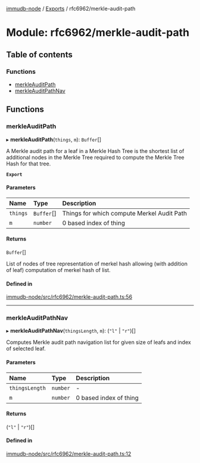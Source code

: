 [immudb-node](../README.md) / [Exports](../modules.md) / rfc6962/merkle-audit-path

# Module: rfc6962/merkle-audit-path

## Table of contents

### Functions

- [merkleAuditPath](rfc6962_merkle_audit_path.md#merkleauditpath)
- [merkleAuditPathNav](rfc6962_merkle_audit_path.md#merkleauditpathnav)

## Functions

### merkleAuditPath

▸ **merkleAuditPath**(`things`, `m`): `Buffer`[]

A Merkle audit path for a leaf in a Merkle Hash Tree is the shortest list of
additional nodes in the Merkle Tree required to compute the Merkle Tree Hash
for that tree.

**`Export`**

#### Parameters

| Name | Type | Description |
| :------ | :------ | :------ |
| `things` | `Buffer`[] | Things for which compute Merkel Audit Path |
| `m` | `number` | 0 based index of thing |

#### Returns

`Buffer`[]

List of nodes of tree representation of merkel hash allowing (with
addition of leaf) computation of merkel hash of list.

#### Defined in

[immudb-node/src/rfc6962/merkle-audit-path.ts:56](https://github.com/user3232/node-immu-db/blob/30c0d74/immudb-node/src/rfc6962/merkle-audit-path.ts#L56)

___

### merkleAuditPathNav

▸ **merkleAuditPathNav**(`thingsLength`, `m`): (``"l"`` \| ``"r"``)[]

Computes Merkle audit path navigation list for given
size of leafs and index of selected leaf.

#### Parameters

| Name | Type | Description |
| :------ | :------ | :------ |
| `thingsLength` | `number` | - |
| `m` | `number` | 0 based index of thing |

#### Returns

(``"l"`` \| ``"r"``)[]

#### Defined in

[immudb-node/src/rfc6962/merkle-audit-path.ts:12](https://github.com/user3232/node-immu-db/blob/30c0d74/immudb-node/src/rfc6962/merkle-audit-path.ts#L12)
